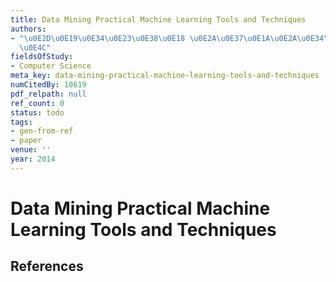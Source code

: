 ```yaml
---
title: Data Mining Practical Machine Learning Tools and Techniques
authors:
- "\u0E2D\u0E19\u0E34\u0E23\u0E38\u0E18 \u0E2A\u0E37\u0E1A\u0E2A\u0E34\u0E07\u0E2B\
  \u0E4C"
fieldsOfStudy:
- Computer Science
meta_key: data-mining-practical-machine-learning-tools-and-techniques
numCitedBy: 10619
pdf_relpath: null
ref_count: 0
status: todo
tags:
- gen-from-ref
- paper
venue: ''
year: 2014
---
```


# Data Mining Practical Machine Learning Tools and Techniques

## References

